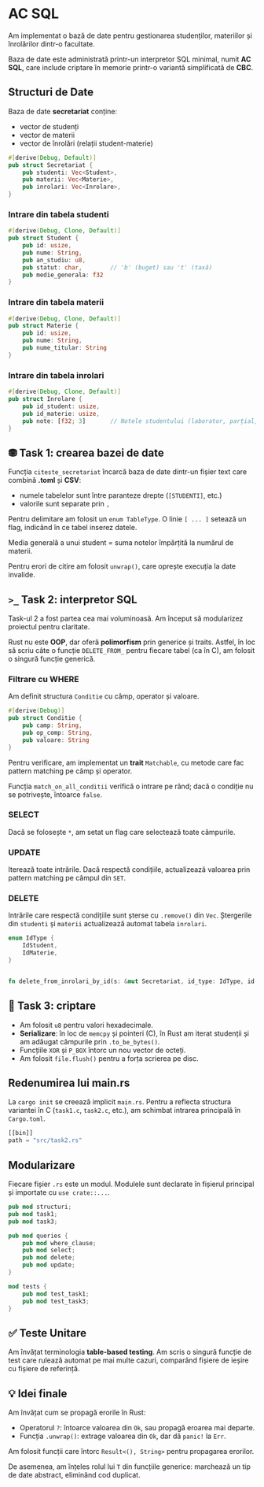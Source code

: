 # AC SQL

Am implementat o bază de date pentru gestionarea studenților, materiilor și
înrolărilor dintr-o facultate.

Baza de date este administrată printr-un interpretor SQL minimal, numit
**AC SQL**, care include criptare în memorie printr-o variantă simplificată de
**CBC**.

## Structuri de Date

Baza de date **secretariat** conține:
- vector de studenți
- vector de materii
- vector de înrolări (relații student-materie)

```rs
#[derive(Debug, Default)]
pub struct Secretariat {
    pub studenti: Vec<Student>,
    pub materii: Vec<Materie>,
    pub inrolari: Vec<Inrolare>,
}
```

### Intrare din tabela **studenti**

```rs
#[derive(Debug, Clone, Default)]
pub struct Student {
    pub id: usize,
    pub nume: String,
    pub an_studiu: u8,
    pub statut: char,        // 'b' (buget) sau 't' (taxă)
    pub medie_generala: f32
}
```

### Intrare din tabela **materii**

```rs
#[derive(Debug, Clone, Default)]
pub struct Materie {
    pub id: usize,
    pub nume: String,
    pub nume_titular: String
}
```

### Intrare din tabela **inrolari**

```rs
#[derive(Debug, Clone, Default)]
pub struct Inrolare {
    pub id_student: usize,
    pub id_materie: usize,
    pub note: [f32; 3]       // Notele studentului (laborator, parțial, final)
}
```

## ⛃ Task 1: crearea bazei de date

Funcția `citeste_secretariat` încarcă baza de date dintr-un fișier text
care combină **.toml** și **CSV**:
- numele tabelelor sunt între paranteze drepte (`[STUDENTI]`, etc.)
- valorile sunt separate prin `,`

Pentru delimitare am folosit un `enum TableType`.
O linie `[ ... ]` setează un flag, indicând în ce tabel inserez datele.

Media generală a unui student = suma notelor împărțită la numărul de materii.

Pentru erori de citire am folosit `unwrap()`, care oprește execuția la
date invalide.

## `>_` Task 2: interpretor SQL

Task-ul 2 a fost partea cea mai voluminoasă.
Am început să modularizez proiectul pentru claritate.

Rust nu este **OOP**, dar oferă **polimorfism** prin generice și traits.
Astfel, în loc să scriu câte o funcție `DELETE_FROM_` pentru fiecare tabel
(ca în C), am folosit o singură funcție generică.

### Filtrare cu WHERE

Am definit structura `Conditie` cu câmp, operator și valoare.
```rs
#[derive(Debug)]
pub struct Conditie {
    pub camp: String,
    pub op_comp: String,
    pub valoare: String
}
```

Pentru verificare, am implementat un **trait** `Matchable`, cu metode care
fac pattern matching pe câmp și operator.

Funcția `match_on_all_conditii` verifică o intrare pe rând; dacă o condiție
nu se potrivește, întoarce `false`.

### SELECT

Dacă se folosește `*`, am setat un flag care selectează toate câmpurile.

### UPDATE

Iterează toate intrările.
Dacă respectă condițiile, actualizează valoarea prin pattern matching pe
câmpul din `SET`.

### DELETE

Intrările care respectă condițiile sunt șterse cu `.remove()` din `Vec`.
Ștergerile din `studenti` și `materii` actualizează automat tabela
`inrolari`.


```rs
enum IdType {
    IdStudent,
    IdMaterie,
}


fn delete_from_inrolari_by_id(s: &mut Secretariat, id_type: IdType, id: usize);
```

## 🔐 Task 3: criptare

- Am folosit `u8` pentru valori hexadecimale.
- **Serializare**: în loc de `memcpy` și pointeri (C), în Rust am iterat
studenții și am adăugat câmpurile prin `.to_be_bytes()`.
- Funcțiile `XOR` și `P_BOX` întorc un nou vector de octeți.
- Am folosit `file.flush()` pentru a forța scrierea pe disc.

## Redenumirea lui **main.rs**

La `cargo init` se creează implicit `main.rs`.
Pentru a reflecta structura variantei în C (`task1.c`, `task2.c`, etc.),
am schimbat intrarea principală în `Cargo.toml`.

```rs
[[bin]]
path = "src/task2.rs"
```

## Modularizare

Fiecare fișier `.rs` este un modul.
Modulele sunt declarate în fișierul principal și importate cu `use crate::...`.

```rs
pub mod structuri;
pub mod task1;
pub mod task3;

pub mod queries {
    pub mod where_clause;
    pub mod select;
    pub mod delete;
    pub mod update;
}

mod tests {
    pub mod test_task1;
    pub mod test_task3;
}
```

## ✅ Teste Unitare

Am învățat terminologia **table-based testing**.
Am scris o singură funcție de test care rulează automat pe mai multe cazuri,
comparând fișiere de ieșire cu fișiere de referință.

## 💡 Idei finale

Am învățat cum se propagă erorile în Rust:
- Operatorul `?`: întoarce valoarea din `Ok`, sau propagă eroarea mai departe.
- Funcția `.unwrap()`: extrage valoarea din `Ok`, dar dă `panic!` la `Err`.

Am folosit funcții care întorc `Result<(), String>` pentru propagarea
erorilor.

De asemenea, am înțeles rolul lui `T` din funcțiile generice: marchează un
tip de date abstract, eliminând cod duplicat.
